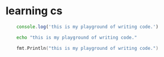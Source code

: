 # learning cs

```js
    console.log('this is my playground of writing code.')
```

```bash
    echo "this is my playground of writing code."
```

```go
    fmt.Println("this is my playground of writing code.")
```